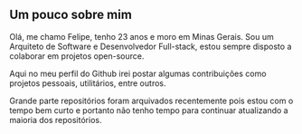 ## Um pouco sobre mim
Olá, me chamo Felipe, tenho 23 anos e moro em Minas Gerais. Sou um Arquiteto de Software e Desenvolvedor Full-stack, estou sempre disposto a colaborar em projetos open-source.

Aqui no meu perfil do Github irei postar algumas contribuições como projetos pessoais, utilitários, entre outros.

Grande parte repositórios foram arquivados recentemente pois estou com o tempo bem curto e portanto não tenho tempo para continuar atualizando a maioria dos repositórios.
